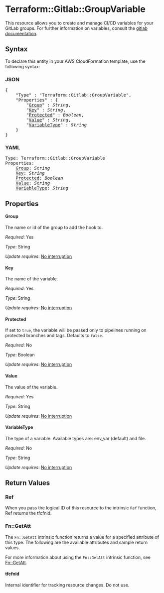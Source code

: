 # Terraform::Gitlab::GroupVariable

This resource allows you to create and manage CI/CD variables for your GitLab groups.
For further information on variables, consult the [gitlab
documentation](https://docs.gitlab.com/ce/ci/variables/README.html#variables).

## Syntax

To declare this entity in your AWS CloudFormation template, use the following syntax:

### JSON

<pre>
{
    "Type" : "Terraform::Gitlab::GroupVariable",
    "Properties" : {
        "<a href="#group" title="Group">Group</a>" : <i>String</i>,
        "<a href="#key" title="Key">Key</a>" : <i>String</i>,
        "<a href="#protected" title="Protected">Protected</a>" : <i>Boolean</i>,
        "<a href="#value" title="Value">Value</a>" : <i>String</i>,
        "<a href="#variabletype" title="VariableType">VariableType</a>" : <i>String</i>
    }
}
</pre>

### YAML

<pre>
Type: Terraform::Gitlab::GroupVariable
Properties:
    <a href="#group" title="Group">Group</a>: <i>String</i>
    <a href="#key" title="Key">Key</a>: <i>String</i>
    <a href="#protected" title="Protected">Protected</a>: <i>Boolean</i>
    <a href="#value" title="Value">Value</a>: <i>String</i>
    <a href="#variabletype" title="VariableType">VariableType</a>: <i>String</i>
</pre>

## Properties

#### Group

The name or id of the group to add the hook to.

_Required_: Yes

_Type_: String

_Update requires_: [No interruption](https://docs.aws.amazon.com/AWSCloudFormation/latest/UserGuide/using-cfn-updating-stacks-update-behaviors.html#update-no-interrupt)

#### Key

The name of the variable.

_Required_: Yes

_Type_: String

_Update requires_: [No interruption](https://docs.aws.amazon.com/AWSCloudFormation/latest/UserGuide/using-cfn-updating-stacks-update-behaviors.html#update-no-interrupt)

#### Protected

If set to `true`, the variable will be passed only to pipelines running on protected branches and tags. Defaults to `false`.

_Required_: No

_Type_: Boolean

_Update requires_: [No interruption](https://docs.aws.amazon.com/AWSCloudFormation/latest/UserGuide/using-cfn-updating-stacks-update-behaviors.html#update-no-interrupt)

#### Value

The value of the variable.

_Required_: Yes

_Type_: String

_Update requires_: [No interruption](https://docs.aws.amazon.com/AWSCloudFormation/latest/UserGuide/using-cfn-updating-stacks-update-behaviors.html#update-no-interrupt)

#### VariableType

The type of a variable. Available types are: env_var (default) and file.

_Required_: No

_Type_: String

_Update requires_: [No interruption](https://docs.aws.amazon.com/AWSCloudFormation/latest/UserGuide/using-cfn-updating-stacks-update-behaviors.html#update-no-interrupt)

## Return Values

### Ref

When you pass the logical ID of this resource to the intrinsic `Ref` function, Ref returns the tfcfnid.

### Fn::GetAtt

The `Fn::GetAtt` intrinsic function returns a value for a specified attribute of this type. The following are the available attributes and sample return values.

For more information about using the `Fn::GetAtt` intrinsic function, see [Fn::GetAtt](https://docs.aws.amazon.com/AWSCloudFormation/latest/UserGuide/intrinsic-function-reference-getatt.html).

#### tfcfnid

Internal identifier for tracking resource changes. Do not use.

